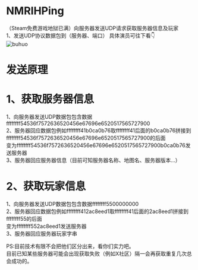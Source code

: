 # NMRIHPing
（Steam免费游戏地狱已满）向服务器发送UDP请求获取服务器信息及玩家  
1、发送UDP协议数据包到（服务器、端口） 具体演员可往下看👇  
![buhuo](https://user-images.githubusercontent.com/42183711/202880158-470ecf05-8a76-41f9-a1cd-2b5f3acc7859.PNG)
# 发送原理
# 1、获取服务器信息
1、向服务器发送UDP数据包包含数据ffffffff54536f7572636520456e67696e6520517565727900  
2、服务器回应数据包例如ffffffff41b0ca0b76取ffffffff41后面的b0ca0b76拼接到ffffffff54536f7572636520456e67696e6520517565727900的后面  
变为ffffffff54536f7572636520456e67696e6520517565727900b0ca0b76发送服务器  
3、服务器回应服务器信息（目前可知服务器名称、地图名、服务器版本...）  
# 2、获取玩家信息
1、向服务器发送UDP数据包包含数据ffffffff5500000000  
2、服务器回应数据包例如ffffffff412ac8eed1取ffffffff41后面的2ac8eed1拼接到ffffffff55的后面  
变为ffffffff552ac8eed1发送服务器  
3、服务器回应服务器玩家字串  
  
  PS:目前技术有限不会把他们区分出来，看你们实力吧。  
  目前已知某些服务器可能会出现获取失败（例如X社区）隔一会再获取重复几次总会成功的。
